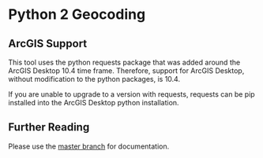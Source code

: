 # Python 2 Geocoding

## ArcGIS Support

This tool uses the python requests package that was added around the ArcGIS Desktop 10.4 time frame. Therefore, support for ArcGIS Desktop, without modification to the python packages, is 10.4.

If you are unable to upgrade to a version with requests, requests can be pip installed into the ArcGIS Desktop python installation.

## Further Reading

Please use the [master branch](https://github.com/agrc/geocoding-toolbox) for documentation.
